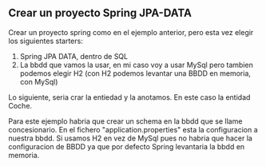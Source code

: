 Crear un proyecto Spring JPA-DATA
-
Crear un proyecto spring como en el ejemplo anterior, pero esta
vez elegir los siguientes starters:

1. Spring JPA DATA, dentro de SQL
2. La bbdd que vamos la usar, en mi caso voy a usar MySql pero 
tambien podemos elegir H2 (con H2 podemos levantar una BBDD en 
memoria, con MySql)

Lo siguiente, seria crar la entiedad y la anotamos. En este caso
la entidad Coche.

Para este ejemplo habria que crear un schema en la bbdd que se llame
concesionario. En el fichero "application.properties" esta la configuracion a nuestra bbdd. Si usamos H2 en vez de MySql pues
no habria que hacer la configuracion de BBDD ya que por defecto
Spring levantaria la bbdd en memoria.